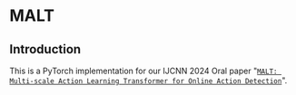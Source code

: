 # MALT

## Introduction
This is a PyTorch implementation for our IJCNN 2024 Oral paper "[`MALT: Multi-scale Action Learning Transformer for Online Action Detection`](https://arxiv.org/abs/2405.20892)".
